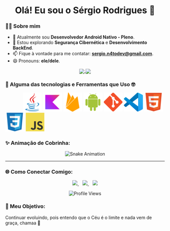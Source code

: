 <h1 align="center">Olá! Eu sou o Sérgio Rodrigues 👋</h1>

### 🧑‍💻 Sobre mim
- 🔭 Atualmente sou **Desenvolvedor Android Nativo - Pleno**.
- 🌱 Estou explorando **Segurança Cibernética** e **Desenvolvimento BackEnd**.
- 📫 Fique à vontade para me contatar: **sergio.n4todev@gmail.com**.
- 😄 Pronouns: **ele/dele**.

<p align="center">
  <a href="#">
    <img 
      align="center" 
      height="200" 
      src="https://github-readme-stats.vercel.app/api/top-langs/?username=DeveloperN4TO&show_icons=true&theme=dracula&include_all_commits=true&count_private=true"
    />
  </a>
  <a href="#">
    <img
      align="center"
      height="200"
      src="https://github-readme-stats.vercel.app/api?username=DeveloperN4TO&show_icons=true&theme=dracula&include_all_commits=true&count_private=true"
    />
  </a>
</p>

### 🚀 Alguma das tecnologias e Ferramentas que Uso :nerd_face:
&nbsp;&nbsp;&nbsp;&nbsp;&nbsp;&nbsp;&nbsp;&nbsp;&nbsp;&nbsp;&nbsp;&nbsp;&nbsp;
<img height="60" src="https://raw.githubusercontent.com/devicons/devicon/master/icons/java/java-original.svg">
<img height="60" src="https://raw.githubusercontent.com/devicons/devicon/master/icons/kotlin/kotlin-original.svg">
<img height="60" src="https://raw.githubusercontent.com/devicons/devicon/master/icons/firebase/firebase-plain.svg">
<img height="60" src="https://raw.githubusercontent.com/devicons/devicon/master/icons/android/android-original.svg">
<img height="60" src="https://raw.githubusercontent.com/devicons/devicon/master/icons/git/git-original.svg">
<img height="60" src="https://raw.githubusercontent.com/devicons/devicon/master/icons/vscode/vscode-original.svg">
<img height="60" src="https://raw.githubusercontent.com/devicons/devicon/master/icons/html5/html5-original.svg">
<img height="60" src="https://raw.githubusercontent.com/devicons/devicon/master/icons/css3/css3-original.svg">
<img height="60" src="https://raw.githubusercontent.com/devicons/devicon/master/icons/javascript/javascript-original.svg">


### ✨ Animação de Cobrinha:
<div align="center">
  <img src="https://github.com/sergio-n4to/sergio-n4to/blob/output/github-contribution-grid-snake.svg" alt="Snake Animation" />
</div>

---

### 🌐 Como Conectar Comigo:

<div align="center">
  <a href="https://www.linkedin.com/in/sergio-n4to/">
    <img height="40" src="https://img.shields.io/badge/-LinkedIn-0077B5?style=for-the-badge&logo=linkedin&logoColor=white" />
  </a>
  &nbsp;&nbsp;
  <a href="mailto:sergio.n4todev@gmail.com">
    <img height="40" src="https://img.shields.io/badge/-Email-c14438?style=for-the-badge&logo=gmail&logoColor=white" />
  </a>
  &nbsp;&nbsp;
  <a href="https://github.com/sergio-n4to">
    <img height="40" src="https://img.shields.io/badge/-GitHub-181717?style=for-the-badge&logo=github&logoColor=white" />
  </a>
</div>

<p align="center">
  <img src="https://komarev.com/ghpvc/?username=sergio-n4to&color=blueviolet&style=flat-square" alt="Profile Views" />
</p>



### 🎯 Meu Objetivo:
Continuar evoluindo, pois entendo que o Céu é o limite e nada vem de graça, chamaa 🚀
